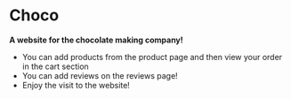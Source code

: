 # Choco

**A website for the chocolate making company!**

- You can add products from the product page and then view your order in the cart section
- You can add reviews on the reviews page!
- Enjoy the visit to the website!
